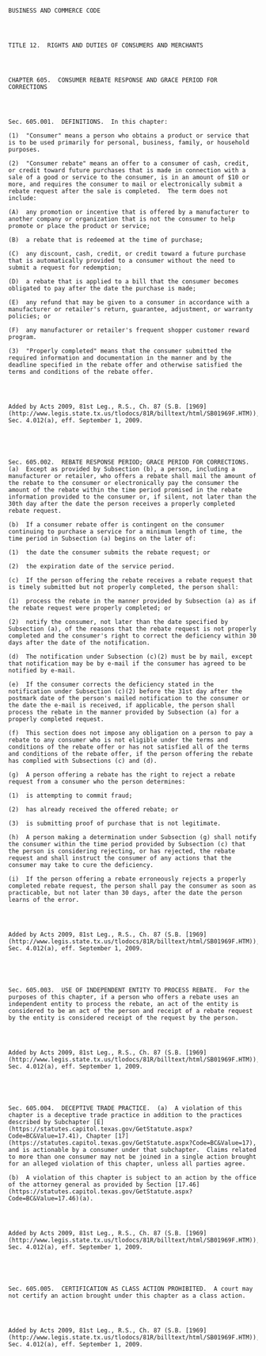 ﻿
    
    
    	
    					
    
    
    BUSINESS AND COMMERCE CODE
    
      
    
    
    TITLE 12.  RIGHTS AND DUTIES OF CONSUMERS AND MERCHANTS
    
      
    
    
    CHAPTER 605.  CONSUMER REBATE RESPONSE AND GRACE PERIOD FOR CORRECTIONS
    
      
    
    
    Sec. 605.001.  DEFINITIONS.  In this chapter:
    
    (1)  "Consumer" means a person who obtains a product or service that is to be used primarily for personal, business, family, or household purposes.
    
    (2)  "Consumer rebate" means an offer to a consumer of cash, credit, or credit toward future purchases that is made in connection with a sale of a good or service to the consumer, is in an amount of $10 or more, and requires the consumer to mail or electronically submit a rebate request after the sale is completed.  The term does not include:
    
    (A)  any promotion or incentive that is offered by a manufacturer to another company or organization that is not the consumer to help promote or place the product or service;
    
    (B)  a rebate that is redeemed at the time of purchase;
    
    (C)  any discount, cash, credit, or credit toward a future purchase that is automatically provided to a consumer without the need to submit a request for redemption;
    
    (D)  a rebate that is applied to a bill that the consumer becomes obligated to pay after the date the purchase is made;
    
    (E)  any refund that may be given to a consumer in accordance with a manufacturer or retailer's return, guarantee, adjustment, or warranty policies; or
    
    (F)  any manufacturer or retailer's frequent shopper customer reward program.
    
    (3)  "Properly completed" means that the consumer submitted the required information and documentation in the manner and by the deadline specified in the rebate offer and otherwise satisfied the terms and conditions of the rebate offer.
    
    
    
    
    Added by Acts 2009, 81st Leg., R.S., Ch. 87 (S.B. [1969](http://www.legis.state.tx.us/tlodocs/81R/billtext/html/SB01969F.HTM)), Sec. 4.012(a), eff. September 1, 2009.
    
    
    
    
    
    Sec. 605.002.  REBATE RESPONSE PERIOD; GRACE PERIOD FOR CORRECTIONS.  (a)  Except as provided by Subsection (b), a person, including a manufacturer or retailer, who offers a rebate shall mail the amount of the rebate to the consumer or electronically pay the consumer the amount of the rebate within the time period promised in the rebate information provided to the consumer or, if silent, not later than the 30th day after the date the person receives a properly completed rebate request.
    
    (b)  If a consumer rebate offer is contingent on the consumer continuing to purchase a service for a minimum length of time, the time period in Subsection (a) begins on the later of:
    
    (1)  the date the consumer submits the rebate request; or
    
    (2)  the expiration date of the service period.
    
    (c)  If the person offering the rebate receives a rebate request that is timely submitted but not properly completed, the person shall:
    
    (1)  process the rebate in the manner provided by Subsection (a) as if the rebate request were properly completed; or
    
    (2)  notify the consumer, not later than the date specified by Subsection (a), of the reasons that the rebate request is not properly completed and the consumer's right to correct the deficiency within 30 days after the date of the notification.
    
    (d)  The notification under Subsection (c)(2) must be by mail, except that notification may be by e-mail if the consumer has agreed to be notified by e-mail.
    
    (e)  If the consumer corrects the deficiency stated in the notification under Subsection (c)(2) before the 31st day after the postmark date of the person's mailed notification to the consumer or the date the e-mail is received, if applicable, the person shall process the rebate in the manner provided by Subsection (a) for a properly completed request.
    
    (f)  This section does not impose any obligation on a person to pay a rebate to any consumer who is not eligible under the terms and conditions of the rebate offer or has not satisfied all of the terms and conditions of the rebate offer, if the person offering the rebate has complied with Subsections (c) and (d).
    
    (g)  A person offering a rebate has the right to reject a rebate request from a consumer who the person determines:
    
    (1)  is attempting to commit fraud;
    
    (2)  has already received the offered rebate; or
    
    (3)  is submitting proof of purchase that is not legitimate.
    
    (h)  A person making a determination under Subsection (g) shall notify the consumer within the time period provided by Subsection (c) that the person is considering rejecting, or has rejected, the rebate request and shall instruct the consumer of any actions that the consumer may take to cure the deficiency.
    
    (i)  If the person offering a rebate erroneously rejects a properly completed rebate request, the person shall pay the consumer as soon as practicable, but not later than 30 days, after the date the person learns of the error.
    
    
    
    
    Added by Acts 2009, 81st Leg., R.S., Ch. 87 (S.B. [1969](http://www.legis.state.tx.us/tlodocs/81R/billtext/html/SB01969F.HTM)), Sec. 4.012(a), eff. September 1, 2009.
    
    
    
    
    
    Sec. 605.003.  USE OF INDEPENDENT ENTITY TO PROCESS REBATE.  For the purposes of this chapter, if a person who offers a rebate uses an independent entity to process the rebate, an act of the entity is considered to be an act of the person and receipt of a rebate request by the entity is considered receipt of the request by the person.
    
    
    
    
    Added by Acts 2009, 81st Leg., R.S., Ch. 87 (S.B. [1969](http://www.legis.state.tx.us/tlodocs/81R/billtext/html/SB01969F.HTM)), Sec. 4.012(a), eff. September 1, 2009.
    
    
    
    
    
    Sec. 605.004.  DECEPTIVE TRADE PRACTICE.  (a)  A violation of this chapter is a deceptive trade practice in addition to the practices described by Subchapter [E](https://statutes.capitol.texas.gov/GetStatute.aspx?Code=BC&Value=17.41), Chapter [17](https://statutes.capitol.texas.gov/GetStatute.aspx?Code=BC&Value=17), and is actionable by a consumer under that subchapter.  Claims related to more than one consumer may not be joined in a single action brought for an alleged violation of this chapter, unless all parties agree.
    
    (b)  A violation of this chapter is subject to an action by the office of the attorney general as provided by Section [17.46](https://statutes.capitol.texas.gov/GetStatute.aspx?Code=BC&Value=17.46)(a).
    
    
    
    
    Added by Acts 2009, 81st Leg., R.S., Ch. 87 (S.B. [1969](http://www.legis.state.tx.us/tlodocs/81R/billtext/html/SB01969F.HTM)), Sec. 4.012(a), eff. September 1, 2009.
    
    
    
    
    
    Sec. 605.005.  CERTIFICATION AS CLASS ACTION PROHIBITED.  A court may not certify an action brought under this chapter as a class action.
    
    
    
    
    Added by Acts 2009, 81st Leg., R.S., Ch. 87 (S.B. [1969](http://www.legis.state.tx.us/tlodocs/81R/billtext/html/SB01969F.HTM)), Sec. 4.012(a), eff. September 1, 2009.
    
    
    
    
    				
